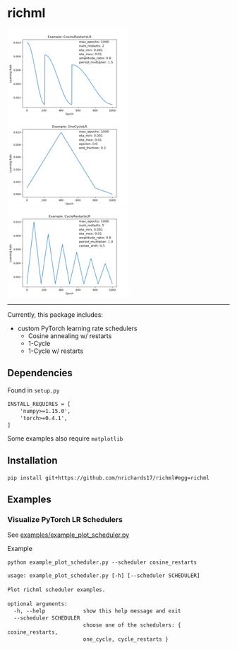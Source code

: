 richml
======

<div class="row">
   
<img src="https://github.com/nrichards17/richml/raw/master/examples/fig_cosine_restarts.png" height="200" width="275">
   
<img src="https://github.com/nrichards17/richml/raw/master/examples/fig_one_cycle.png" height="200" width="275">

<img src="https://github.com/nrichards17/richml/raw/master/examples/fig_cycle_restarts.png" height="200" width="275">

</div>

-------------------

Currently, this package includes:
- custom PyTorch learning rate schedulers
    * Cosine annealing w/ restarts
    * 1-Cycle
    * 1-Cycle w/ restarts

Dependencies
------------

Found in `setup.py`
```
INSTALL_REQUIRES = [
    'numpy>=1.15.0',
    'torch>=0.4.1',
]
```

Some examples also require  `matplotlib`

Installation
------------

    pip install git+https://github.com/nrichards17/richml#egg=richml

Examples
--------

### Visualize PyTorch LR Schedulers

See [examples/example_plot_scheduler.py](https://github.com/nrichards17/richml/blob/master/examples/example_plot_scheduler.py) 

Example
```
python example_plot_scheduler.py --scheduler cosine_restarts
```

```
usage: example_plot_scheduler.py [-h] [--scheduler SCHEDULER]

Plot richml scheduler examples.

optional arguments:
  -h, --help            show this help message and exit
  --scheduler SCHEDULER
                        choose one of the schedulers: { cosine_restarts,
                        one_cycle, cycle_restarts }
```
